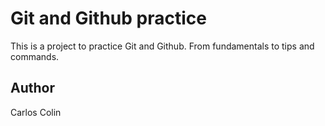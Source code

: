 # Git and Github practice

This is a project to practice Git and Github. From fundamentals to tips and commands.

## Author
Carlos Colin
